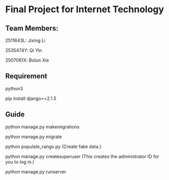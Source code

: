 # Final Project for Internet Technology

## Team Members:
2511643L: Jixing Li 

2535474Y: Qi Yin 

2507061X: Bolun Xie

## Requirement
python3

pip install django==2.1.5

## Guide
python manage.py makemigrations

python manage.py migrate

python populate_rango.py (Create fake data.)

python manage.py createsuperuser (This creates the administrator ID for you to log in.)

python manage.py runserver